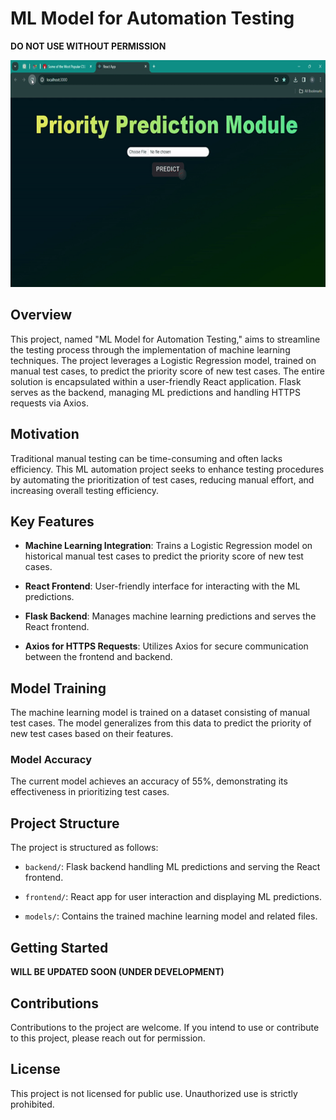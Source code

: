 # ML Model for Automation Testing

**DO NOT USE WITHOUT PERMISSION**


<img src="ML_Training/DataSet/ReactApp-GoogleChrome2024-02-2218-50-14-ezgif.com-video-to-gif-converter.gif" alt="Alt text" width="600" height="363">

## Overview

This project, named "ML Model for Automation Testing," aims to streamline the testing process through the implementation of machine learning techniques. The project leverages a Logistic Regression model, trained on manual test cases, to predict the priority score of new test cases. The entire solution is encapsulated within a user-friendly React application. Flask serves as the backend, managing ML predictions and handling HTTPS requests via Axios.

## Motivation

Traditional manual testing can be time-consuming and often lacks efficiency. This ML automation project seeks to enhance testing procedures by automating the prioritization of test cases, reducing manual effort, and increasing overall testing efficiency.

## Key Features

- **Machine Learning Integration**: Trains a Logistic Regression model on historical manual test cases to predict the priority score of new test cases.
  
- **React Frontend**: User-friendly interface for interacting with the ML predictions.

- **Flask Backend**: Manages machine learning predictions and serves the React frontend.

- **Axios for HTTPS Requests**: Utilizes Axios for secure communication between the frontend and backend.

## Model Training

The machine learning model is trained on a dataset consisting of manual test cases. The model generalizes from this data to predict the priority of new test cases based on their features.

### Model Accuracy

The current model achieves an accuracy of 55%, demonstrating its effectiveness in prioritizing test cases.

## Project Structure

The project is structured as follows:

- `backend/`: Flask backend handling ML predictions and serving the React frontend.
  
- `frontend/`: React app for user interaction and displaying ML predictions.

- `models/`: Contains the trained machine learning model and related files.

## Getting Started

**WILL BE UPDATED SOON (UNDER DEVELOPMENT)**

## Contributions

Contributions to the project are welcome. If you intend to use or contribute to this project, please reach out for permission.

## License

This project is not licensed for public use. Unauthorized use is strictly prohibited.
